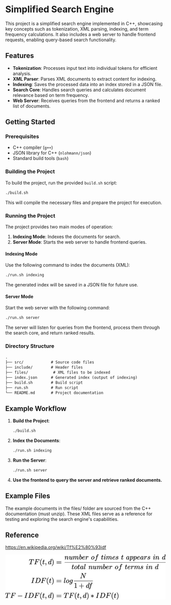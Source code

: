 # Simplified Search Engine

This project is a simplified search engine implemented in C++, showcasing key concepts such as tokenization, XML parsing, indexing, and term frequency calculations. It also includes a web server to handle frontend requests, enabling query-based search functionality.

## Features

- **Tokenization**: Processes input text into individual tokens for efficient analysis.
- **XML Parser**: Parses XML documents to extract content for indexing.
- **Indexing**: Saves the processed data into an index stored in a JSON file.
- **Search Core**: Handles search queries and calculates document relevance based on term frequency.
- **Web Server**: Receives queries from the frontend and returns a ranked list of documents.

## Getting Started

### Prerequisites

- C++ compiler (`g++`)
- JSON library for C++ (`nlohmann/json`)
- Standard build tools (`bash`)

### Building the Project

To build the project, run the provided `build.sh` script:

```bash
./build.sh
```

This will compile the necessary files and prepare the project for execution.

### Running the Project

The project provides two main modes of operation:

1. **Indexing Mode**: Indexes the documents for search.
2. **Server Mode**: Starts the web server to handle frontend queries.

#### Indexing Mode

Use the following command to index the documents (XML):

```bash
./run.sh indexing
```

The generated index will be saved in a JSON file for future use.

#### Server Mode

Start the web server with the following command:

```bash
./run.sh server
```

The server will listen for queries from the frontend, process them through the search core, and return ranked results.

### Directory Structure

```
.
├── src/            # Source code files
├── include/        # Header files
├── files/           # XML files to be indexed
├── index.json      # Generated index (output of indexing)
├── build.sh        # Build script
├── run.sh          # Run script
└── README.md       # Project documentation
```

## Example Workflow

1. **Build the Project**:  
   ```bash
   ./build.sh
   ```

2. **Index the Documents**:  
   ```bash
   ./run.sh indexing
   ```

3. **Run the Server**:  
   ```bash
   ./run.sh server
   ```

4. **Use the frontend to query the server and retrieve ranked documents.**

## Example Files
The example documents in the files/ folder are sourced from the C++ documentation (must unzip). These XML files serve as a reference for testing and exploring the search engine's capabilities.

## Reference

https://en.wikipedia.org/wiki/Tf%E2%80%93idf

<img src="imgs/tf.jpg">